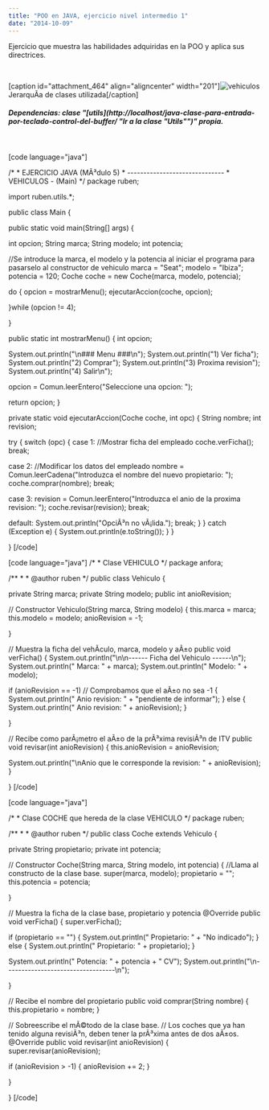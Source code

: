 ```yaml
---
title: "POO en JAVA, ejercicio nivel intermedio 1"
date: "2014-10-09"
---
```


Ejercicio que muestra las habilidades adquiridas en la POO y aplica sus directrices.

 

\[caption id="attachment\_464" align="aligncenter" width="201"\]![vehiculos](images/vehiculos.jpeg) JerarquÃ­a de clases utilizada\[/caption\]

##### _Dependencias_: clase "[utils](http://localhost/java-clase-para-entrada-por-teclado-control-del-buffer/ "Ir a la clase "Utils"")" propia.

 

\[code language="java"\]

/\* \* EJERCICIO JAVA (MÃ³dulo 5) \* ------------------------------ \* VEHICULOS - (Main) \*/ package ruben;

import ruben.utils.\*;

public class Main {

public static void main(String\[\] args) {

int opcion; String marca; String modelo; int potencia;

//Se introduce la marca, el modelo y la potencia al iniciar el programa para pasarselo al constructor de vehiculo marca = "Seat"; modelo = "Ibiza"; potencia = 120; Coche coche = new Coche(marca, modelo, potencia);

do { opcion = mostrarMenu(); ejecutarAccion(coche, opcion);

}while (opcion != 4);

}

public static int mostrarMenu() { int opcion;

System.out.println("\\n### Menu ###\\n"); System.out.println("1) Ver ficha"); System.out.println("2) Comprar"); System.out.println("3) Proxima revision"); System.out.println("4) Salir\\n");

opcion = Comun.leerEntero("Seleccione una opcion: ");

return opcion; }

private static void ejecutarAccion(Coche coche, int opc) { String nombre; int revision;

try { switch (opc) { case 1: //Mostrar ficha del empleado coche.verFicha(); break;

case 2: //Modificar los datos del empleado nombre = Comun.leerCadena("Introduzca el nombre del nuevo propietario: "); coche.comprar(nombre); break;

case 3: revision = Comun.leerEntero("Introduzca el anio de la proxima revision: "); coche.revisar(revision); break;

default: System.out.println("OpciÃ³n no vÃ¡lida."); break; } } catch (Exception e) { System.out.println(e.toString()); } }

} \[/code\]

\[code language="java"\] /\* \* Clase VEHICULO \*/ package anfora;

/\*\* \* \* @author ruben \*/ public class Vehiculo {

private String marca; private String modelo; public int anioRevision;

// Constructor Vehiculo(String marca, String modelo) { this.marca = marca; this.modelo = modelo; anioRevision = -1;

}

// Muestra la ficha del vehÃ­culo, marca, modelo y aÃ±o public void verFicha() { System.out.println("\\n\\n------ Ficha del Vehiculo ------\\n"); System.out.println(" Marca: " + marca); System.out.println(" Modelo: " + modelo);

if (anioRevision == -1) // Comprobamos que el aÃ±o no sea -1 { System.out.println(" Anio revision: " + "pendiente de informar"); } else { System.out.println(" Anio revision: " + anioRevision); }

}

// Recibe como parÃ¡metro el aÃ±o de la prÃ³xima revisiÃ³n de ITV public void revisar(int anioRevision) { this.anioRevision = anioRevision;

System.out.println("\\nAnio que le corresponde la revision: " + anioRevision); }

} \[/code\]

\[code language="java"\]

/\* \* Clase COCHE que hereda de la clase VEHICULO \*/ package ruben;

/\*\* \* \* @author ruben \*/ public class Coche extends Vehiculo {

private String propietario; private int potencia;

// Constructor Coche(String marca, String modelo, int potencia) { //Llama al constructo de la clase base. super(marca, modelo); propietario = ""; this.potencia = potencia;

}

// Muestra la ficha de la clase base, propietario y potencia @Override public void verFicha() { super.verFicha();

if (propietario == "") { System.out.println(" Propietario: " + "No indicado"); } else { System.out.println(" Propietario: " + propietario); }

System.out.println(" Potencia: " + potencia + " CV"); System.out.println("\\n----------------------------------\\n");

}

// Recibe el nombre del propietario public void comprar(String nombre) { this.propietario = nombre; }

// Sobreescribe el mÃ©todo de la clase base. // Los coches que ya han tenido alguna revisiÃ³n, deben tener la prÃ³xima antes de dos aÃ±os. @Override public void revisar(int anioRevision) { super.revisar(anioRevision);

if (anioRevision > -1) { anioRevision += 2; }

}

} \[/code\]
